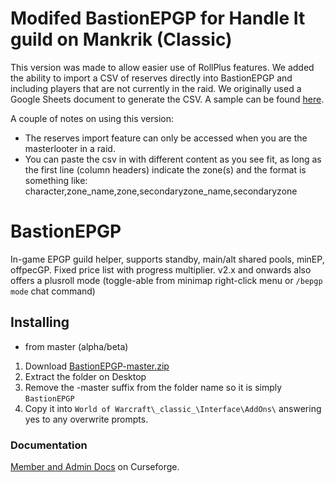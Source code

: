 # Modifed BastionEPGP for Handle It guild on Mankrik (Classic)
This version was made to allow easier use of RollPlus features. We added the ability to import a CSV of reserves directly into
BastionEPGP and including players that are not currently in the raid. We originally used a Google Sheets document to generate
the CSV. A sample can be found [here](https://docs.google.com/spreadsheets/d/1ptM-RBIjtXawoc7oQZxSyBd5JXfPxmU1XXVA7-Dxoi0/edit?usp=sharing).

A couple of notes on using this version:
* The reserves import feature can only be accessed when you are the masterlooter in a raid.
* You can paste the csv in with different content as you see fit, as long as the first line (column headers) indicate the zone(s) and the format is something like:
character,zone_name,zone,secondaryzone_name,secondaryzone

# BastionEPGP
In-game EPGP guild helper, supports standby, main/alt shared pools, minEP, offpecGP. Fixed price list with progress multiplier.
v2.x and onwards also offers a plusroll mode (toggle-able from minimap right-click menu or `/bepgp mode` chat command)

## Installing
* from master (alpha/beta)
 1. Download [BastionEPGP-master.zip](https://github.com/Xgian/BastionEPGP/archive/master.zip)
 2. Extract the folder on Desktop
 3. Remove the -master suffix from the folder name so it is simply `BastionEPGP`
 4. Copy it into `World of Warcraft\_classic_\Interface\AddOns\` answering yes to any overwrite prompts.

### Documentation
[Member and Admin Docs](https://www.wowace.com/projects/bastionepgp/pages/manual) on Curseforge.
